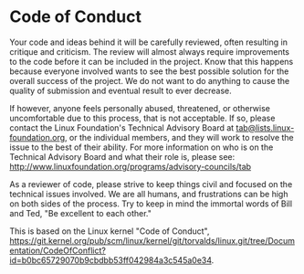 # Code of Conduct

Your code and ideas behind it will be carefully reviewed, often resulting
in critique and criticism.  The review will almost always require
improvements to the code before it can be included in the project.
Know that this happens because everyone involved wants to see the best
possible solution for the overall success of the project.  We do not
want to do anything to cause the quality of submission and eventual
result to ever decrease.

If however, anyone feels personally abused, threatened, or otherwise
uncomfortable due to this process, that is not acceptable.  If so,
please contact the Linux Foundation's Technical Advisory Board at
<tab@lists.linux-foundation.org>, or the individual members, and they
will work to resolve the issue to the best of their ability.  For more
information on who is on the Technical Advisory Board and what their
role is, please see:
<http://www.linuxfoundation.org/programs/advisory-councils/tab>

As a reviewer of code, please strive to keep things civil and focused on
the technical issues involved.  We are all humans, and frustrations can
be high on both sides of the process.  Try to keep in mind the immortal
words of Bill and Ted, "Be excellent to each other."

This is based on the Linux kernel "Code of Conduct",
<https://git.kernel.org/pub/scm/linux/kernel/git/torvalds/linux.git/tree/Documentation/CodeOfConflict?id=b0bc65729070b9cbdbb53ff042984a3c545a0e34>.
